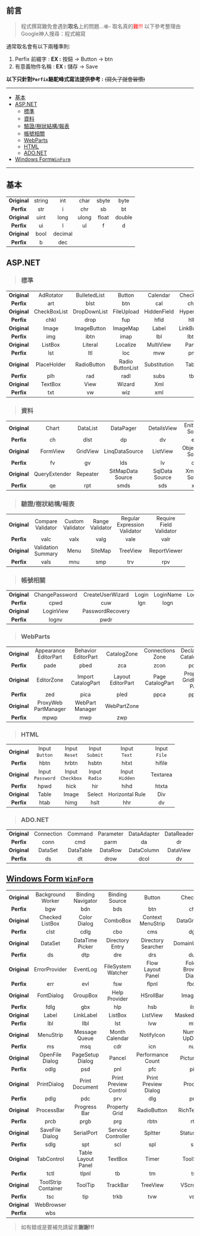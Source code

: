 <div class="mdtable"></div>
<img src="https://github.com/JianTodo/BloggerUsage/blob/master/02.CSharp%E5%91%BD%E5%90%8D%E5%89%8D%E7%B6%B4%E5%AD%97/NamingPrefix.png?raw=true" style="display: none; width: 0px;" />


## 前言
>程式撰寫難免會遇到**取名**上的問題...`嘆~`
>取名真的<span style="color:red;">難!!!</span>
>以下參考整理由Google神人搜尋：程式縮寫

通常取名會有以下兩種準則:
 1. Perfix 前綴字
    : **EX  :** 按鈕 ->  Button -> btn
 2. 有意義物件名稱
    : **EX :** 儲存 -> Save

**以下只針對`Perfix`駱駝峰式寫法提供參考 :**
~~(寫久了就會習慣)~~
<!--more-->
<hr>
<div class="headline">
 
 - <a href="#基本">基本</a>
 - <a href="#asp.net">ASP.NET</a>
    - <a href="#標準">標準</a>
    - <a href="#資料">資料</a>
    - <a href="#驗證樹狀結構報表">驗證/樹狀結構/報表</a>
    - <a href="#帳號相關">帳號相關</a>
    - <a href="#webparts">WebParts</a>
    - <a href="#html">HTML</a>
    - <a href="#ado.net">ADO.NET</a>
 - <a href="#windows-form-winform">Windows Form`WinForm`</a>
</div>
<hr>

## 基本
>
>
<div class="noth"></div>

|    |    |    |    |    |   |
|:--:|:--:|:--:|:--:|:--:|:--:|
|**Original**|string|int    |char |sbyte|byte  |
|**Perfix**  |str   |i      |chr  |sb   |bt    |
|**Original**|uint  |long   |ulong|float|double|
|**Perfix**  |ui    |l      |ul   |f    |d     |
|**Original**|bool  |decimal|     |     |      |
|**Perfix**  |b     |dec    |     |     |      |

## ASP.NET
> ### 標準
<div class="noth"></div>

|    |    |    |    |    |   |
|:--:|:--:|:--:|:--:|:--:|:--:|
|**Original**|AdRotator   |BulletedList|Button  |Calendar|CheckBox|
|**Perfix**  |art         |blst        |btn      |cal     |chk     |
|**Original**|CheckBoxList|DropDownList|FileUpload|HiddenField|HyperLink|
|**Perfix**  |chkl    |drop      |fup   |hfld    |hlk    |
|**Original**|Image|ImageButton|ImageMap|Label|LinkButton|
|**Perfix**  |img    | ibtn    |imap     |  lbl   | lbtn|
|**Original**|ListBox|Literal|Localize|MultiView|Panel|
|**Perfix**  |lst    | ltl   |loc    |  mvw   | pnl|
|**Original**|PlaceHolder|RadioButton|Radio<br/>ButtonList|Substitution|Table|
|**Perfix**  |plh    | rad    |radl     |  subs  | tbl|
|**Original**|TextBox|View|Wizard|Xml||
|**Perfix**  |txt    | vw    |wiz     |  xml   | |
> ### 資料
<div class="noth"></div>

|||||||
|:--:|:--:|:--:|:--:|:--:|:--:|
|**Original**|Chart|DataList|DataPager|DetailsView|EnityData<br/>Source|
|**Perfix**|ch|dlst|dp|dv|eds|
|**Original**|FormView|GridView|LinqDataSource|ListView|ObjectData<br/>Source|
|**Perfix**|fv|gv|lds|lv|ods|
|**Original**|QueryExtender|Repeater|SitMapData<br/>Source|SqlData<br/>Source|XmlData<br/>Source|
|**Perfix**|qe|rpt|smds|sds|xds|
> ### 驗證/樹狀結構/報表
<div class="noth"></div>

|||||||
|:--:|:--:|:--:|:--:|:--:|:--:|
|**Original**|Compare<br/>Validator|Custom<br/>Validator|Range<br/>Validator|Regular<br/>Expression<br/>Validator|Require<br/>Field<br/>Validator|
|**Perfix**|valc|valx|valg|vale|valr|
|**Original**|Validation<br/>Summary|Menu|SiteMap|TreeView|ReportViewer|
|**Perfix**|vals|mnu|smp|trv|rpv|
> ### 帳號相關
<div class="noth"></div>

|||||||
|:--:|:--:|:--:|:--:|:--:|:--:|
|**Original**|ChangePassword|CreateUserWizard|Login|LoginName|LoginStatus|
|**Perfix**|cpwd|cuw|lgn|logn|logns|
|**Original**|LoginView|PasswordRecovery||||
|**Perfix**|lognv|pwdr||||
> ### WebParts
<div class="noth"></div>

|||||||
|:--:|:--:|:--:|:--:|:--:|:--:|
|**Original**|Appearance<br/>EditorPart|Behavior<br/>EditorPart|CatalogZone|Connections<br/>Zone|Declarative<br/>CatalogPart|
|**Perfix**|pade|pbed|zca|zcon|pdca|
|**Original**|EditorZone|Import<br/>CatalogPart|Layout<br/>EditorPart|Page<br/>CatalogPart|Property<br/>GridEditor<br/>Part|
|**Perfix**|zed|pica|pled|ppca|ppge|
|**Original**|ProxyWeb<br/>PartManager|WebPart<br/>Manager|WebPartZone|||
|**Perfix**|mpwp|mwp|zwp|||
> ### HTML
<div class="noth"></div>

|||||||
|:--:|:--:|:--:|:--:|:--:|:--:|
|**Original**|Input<br/>`Button`|Input<br/>`Reset`|Input<br/>`Submit`|Input<br/>`Text`|Input<br/>`File`|
|**Perfix**|hbtn|hrbtn|hsbtn|hitxt|hifile|
|**Original**|Input<br/>`Password`|Input<br/>`Checkbox`|Input<br/>`Radio`|Input<br/>`Hidden`|Textarea|
|**Perfix**|hpwd|hick|hir|hihd|htxta|
|**Original**|Table|Image|Select|Horizontal Rule|Div|
|**Perfix**|htab|himg|hslt|hhr|dv|

> ### ADO.NET
<div class="noth"></div>

|||||||
|:--:|:--:|:--:|:--:|:--:|:--:|
|**Original**|Connection|Command|Parameter|DataAdapter|DataReader|
|**Perfix**|conn|cmd|parm|da|dr|
|**Original**|DataSet|DataTable|DataRow|DataColumn|DataView|
|**Perfix**|ds|dt|drow|dcol|dv|

## [Windows Form `WinForm`](https://docs.microsoft.com/zh-tw/visualstudio/ide/step-1-create-a-windows-forms-application-project?view=vs-2019)
>
>
<div class="noth"></div>

|||||||
|:--:|:--:|:--:|:--:|:--:|:--:|
|**Original**|Background<br/>Worker|Binding<br/>Navigator|Binding<br/>Source|Button|CheckBox|
|**Perfix**|bgw|bdn|bds|btn|chk|
|**Original**|Checked<br/>ListBox|Color<br/>Dialog|ComboBox|Context<br/>MenuStrip|DataGridView|
|**Perfix**|clst|cdlg|cbo|cms|dgv|
|**Original**|DataSet|DataTime<br/>Picker|Directory<br/>Entry|Directory<br/>Searcher|DomainUpDown|
|**Perfix**|ds|dtp|dre|drs|dud|
|**Original**|ErrorProvider|EventLog|FileSystem<br/>Watcher|Flow<br/>Layout<br/>Panel|Folder<br/>Browser<br/>Dialog|
|**Perfix**|err|evl|fsw|flpnl|fbdlg|
|**Original**|FontDialog|GroupBox|Help<br/>Provider|HSrollBar|ImageList|
|**Perfix**|fdlg|gbx|hlp|hsb|ilst|
|**Original**|Label|LinkLabel|ListBox|ListView|MaskedTexBox|
|**Perfix**|lbl|llbl|lst|lvw|mtx|
|**Original**|MenuStrip|Message<br/>Queue|Month<br/>Calendar|NotifyIcon|Numeric<br/>UpDown|
|**Perfix**|ms|msq|cdr|icn|nud|
|**Original**|OpenFile<br/>Dialog|PageSetup<br/>Dialog|Pancel|Performance<br/>Count|PictureBox|
|**Perfix**|odlg|psd|pnl|pfc|pic|
|**Original**|PrintDialog|Print<br/>Document|Print<br/>Preview<br/>Control|Print<br/>Preview<br/>Dialog|Process|
|**Perfix**|pdlg|pdc|prv|dlg|prc|
|**Original**|ProcessBar|Progress<br/>Bar|Property<br/>Grid|RadioButton|RichTextBox|
|**Perfix**|prcb|prgb|prg|rbtn|rtf|
|**Original**|SaveFile<br/>Dialog|SerialPort|Service<br/>Controller|Spltter|StatusStrip|
|**Perfix**|sdlg|spt|scl|spl|ss|
|**Original**|TabControl|Table<br/>Layout<br/>Panel|TextBox|Timer|ToolStrip|
|**Perfix**|tctl|tlpnl|tb|tm|ts|
|**Original**|ToolStrip<br/>Container|ToolTip|TrackBar|TreeView|VScrollBar|
|**Perfix**|tsc|tip|trkb|tvw|vsb|
|**Original**|WebBrowser|||||
|**Perfix**|wbs|||||

> 如有錯或是要補充請留言**謝謝!!!**
